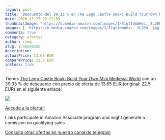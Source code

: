 ```yaml
---
layout: post
title: 'Descuento del 39.33 % en The Lego Castle Book: Build Your Own Min'
date: 2020-11-27 22:22:53
thumbnailImage: 'https://m.media-amazon.com/images/I/51qt1dmAHxL._SL200_.jpg'
images: [ 'https://m.media-amazon.com/images/I/51qt1dmAHxL._SL200_.jpg' ]
comments: true
category: ofertas
author: ring
slug: 1718500165
description:
actualPrice: 13.65 EUR
comparePrice: 22.5 EUR
inStock: true
---
```


Tienes [The Lego Castle Book: Build Your Own Mini Medieval World](https://www.amazon.es/dp/1718500165/?tag=redken-21) con un 39.33 % de descuento con precio de oferta de 13.65 EUR (original: 22.5 EUR) en el siguiente enlace!

[![](https://m.media-amazon.com/images/I/51qt1dmAHxL._SL200_.jpg)](https://www.amazon.es/dp/1718500165/?tag=redken-21)

[Accede a la oferta!!](https://www.amazon.es/dp/1718500165/?tag=redken-21)

Links participate in Amazon Associate program and might generate a comission on qualifying sales

[Consulta otras ofertas en nuestro canal de telegram](https://t.me/s/ofertas25)
